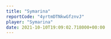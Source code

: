 ```yaml
---
title: "Symarina"
reportCode: "4yrtmDTNkwGfznvJ"
player: "Symarina"
date: 2021-10-10T19:09:02.718000+00:00
---
```

